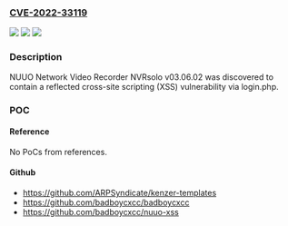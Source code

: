 ### [CVE-2022-33119](https://cve.mitre.org/cgi-bin/cvename.cgi?name=CVE-2022-33119)
![](https://img.shields.io/static/v1?label=Product&message=n%2Fa&color=blue)
![](https://img.shields.io/static/v1?label=Version&message=n%2Fa&color=blue)
![](https://img.shields.io/static/v1?label=Vulnerability&message=n%2Fa&color=brighgreen)

### Description

NUUO Network Video Recorder NVRsolo v03.06.02 was discovered to contain a reflected cross-site scripting (XSS) vulnerability via login.php.

### POC

#### Reference
No PoCs from references.

#### Github
- https://github.com/ARPSyndicate/kenzer-templates
- https://github.com/badboycxcc/badboycxcc
- https://github.com/badboycxcc/nuuo-xss

